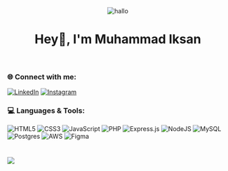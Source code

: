 <div align="center">
  <img src="https://media.giphy.com/media/v1.Y2lkPTc5MGI3NjExeGxtOXR1aHZ5ZGh6aW92cjdueXdzcm81MWdhemRsMzltcmE5dGNhdyZlcD12MV9naWZzX3NlYXJjaCZjdD1n/H03PuVdwREB21ANkLX/giphy.gif" alt="hallo">
</div>

<h1 align="center">Hey👋, I'm Muhammad Iksan</h1>
<br>

### 🌐 Connect with me:
[![LinkedIn](https://img.shields.io/badge/LinkedIn-blue?style=for-the-badge&logo=linkedin&logoColor=white)](https://www.linkedin.com/in/mdiksann/) [![Instagram](https://img.shields.io/badge/@m_iksnnn-E4405F?style=for-the-badge&logo=instagram&logoColor=white)](https://www.instagram.com/m_iksnnn/)

### 💻 Languages & Tools:
![HTML5](https://img.shields.io/badge/html5-%23E34F26.svg?style=for-the-badge&logo=html5&logoColor=white) ![CSS3](https://img.shields.io/badge/css3-%231572B6.svg?style=for-the-badge&logo=css3&logoColor=white) ![JavaScript](https://img.shields.io/badge/javascript-%23323330.svg?style=for-the-badge&logo=javascript&logoColor=%23F7DF1E) ![PHP](https://img.shields.io/badge/php-%23777BB4.svg?style=for-the-badge&logo=php&logoColor=white) 
![Express.js](https://img.shields.io/badge/express.js-%23404d59.svg?style=for-the-badge&logo=express&logoColor=%2361DAFB) ![NodeJS](https://img.shields.io/badge/node.js-6DA55F?style=for-the-badge&logo=node.js&logoColor=white) ![MySQL](https://img.shields.io/badge/mysql-4479A1.svg?style=for-the-badge&logo=mysql&logoColor=white) 
![Postgres](https://img.shields.io/badge/postgres-%23316192.svg?style=for-the-badge&logo=postgresql&logoColor=white) ![AWS](https://img.shields.io/badge/AWS-%23FF9900.svg?style=for-the-badge&logo=amazon-aws&logoColor=white) ![Figma](https://img.shields.io/badge/figma-%23F24E1E.svg?style=for-the-badge&logo=figma&logoColor=white)

#
![](https://github-readme-stats.vercel.app/api/top-langs/?username=mdiksann&theme=gotham&hide_border=false&include_all_commits=false&count_private=false&layout=compact)
